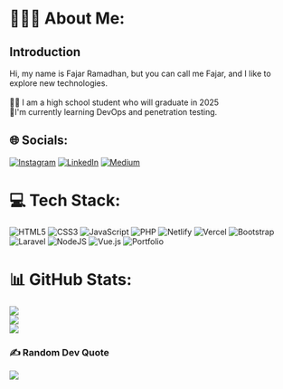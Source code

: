 # 👨🏻‍💻 About Me:
## Introduction

Hi, my name is Fajar Ramadhan, but you can call me Fajar, and  I like to explore new technologies. <br><br>👨‍🎓 I am a high school student who will graduate in 2025<br>🌱I'm currently learning DevOps and penetration testing.<br>


## 🌐 Socials:
[![Instagram](https://img.shields.io/badge/Instagram-%23E4405F.svg?logo=Instagram&logoColor=white)](https://instagram.com/fajar.ramdhnn_/) [![LinkedIn](https://img.shields.io/badge/LinkedIn-%230077B5.svg?logo=linkedin&logoColor=white)](https://linkedin.com/in/fajarramadhann/) [![Medium](https://img.shields.io/badge/Medium-12100E?logo=medium&logoColor=white)](https://medium.com//@fajarrmdhan) 

# 💻 Tech Stack:
![HTML5](https://img.shields.io/badge/html5-%23E34F26.svg?style=for-the-badge&logo=html5&logoColor=white) ![CSS3](https://img.shields.io/badge/css3-%231572B6.svg?style=for-the-badge&logo=css3&logoColor=white) ![JavaScript](https://img.shields.io/badge/javascript-%23323330.svg?style=for-the-badge&logo=javascript&logoColor=%23F7DF1E) ![PHP](https://img.shields.io/badge/php-%23777BB4.svg?style=for-the-badge&logo=php&logoColor=white) ![Netlify](https://img.shields.io/badge/netlify-%23000000.svg?style=for-the-badge&logo=netlify&logoColor=#00C7B7) ![Vercel](https://img.shields.io/badge/vercel-%23000000.svg?style=for-the-badge&logo=vercel&logoColor=white) ![Bootstrap](https://img.shields.io/badge/bootstrap-%23563D7C.svg?style=for-the-badge&logo=bootstrap&logoColor=white) ![Laravel](https://img.shields.io/badge/laravel-%23FF2D20.svg?style=for-the-badge&logo=laravel&logoColor=white) ![NodeJS](https://img.shields.io/badge/node.js-6DA55F?style=for-the-badge&logo=node.js&logoColor=white) ![Vue.js](https://img.shields.io/badge/vuejs-%2335495e.svg?style=for-the-badge&logo=vuedotjs&logoColor=%234FC08D) ![Portfolio](https://img.shields.io/badge/Portfolio-%23000000.svg?style=for-the-badge&logo=firefox&logoColor=#FF7139)
# 📊 GitHub Stats:
![](https://github-readme-stats.vercel.app/api?username=fajarramadhann&theme=tokyonight&hide_border=false&include_all_commits=false&count_private=false)<br/>
![](https://github-readme-streak-stats.herokuapp.com/?user=fajarramadhann&theme=tokyonight&hide_border=false)<br/>
![](https://github-readme-stats.vercel.app/api/top-langs/?username=fajarramadhann&theme=tokyonight&hide_border=false&include_all_commits=false&count_private=false&layout=compact)

### ✍️ Random Dev Quote
![](https://quotes-github-readme.vercel.app/api?type=horizontal&theme=radical)
